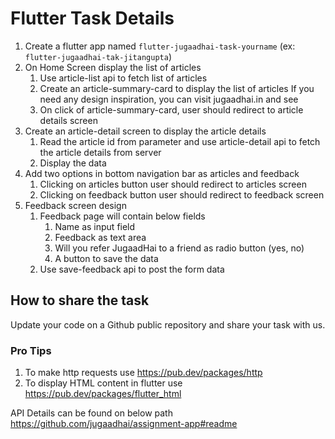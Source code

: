 # Flutter Task Details
1. Create a flutter app named `flutter-jugaadhai-task-yourname` (ex: `flutter-jugaadhai-tak-jitangupta`)
2. On Home Screen display the list of articles
    1. Use article-list api to fetch list of articles 
    2. Create an article-summary-card to display the list of articles If you need any design inspiration, you can visit jugaadhai.in and see
    3. On click of article-summary-card, user should redirect to article details screen
3. Create an article-detail screen to display the article details
    1. Read the article id from parameter and use article-detail api to fetch the article details from server
    2. Display the data
4. Add two options in bottom navigation bar as articles and feedback
    1. Clicking on articles button user should redirect to articles screen
    2. Clicking on feedback button user should redirect to feedback screen
5. Feedback screen design
    1. Feedback page will contain below fields
        1. Name as input field
        2. Feedback as text area
        3. Will you refer JugaadHai to a friend as radio button (yes, no)
        4. A button to save the data
    2. Use save-feedback api to post the form data

## How to share the task
Update your code on a Github public repository and share your task with us.
  
### Pro Tips
1. To make http requests use https://pub.dev/packages/http
2. To display HTML content in flutter use https://pub.dev/packages/flutter_html

API Details can be found on below path
https://github.com/jugaadhai/assignment-app#readme
